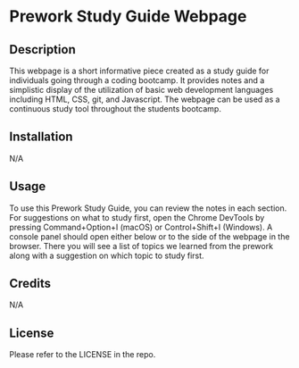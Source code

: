# Prework Study Guide Webpage

## Description

This webpage is a short informative piece created as a study guide for individuals going through a coding bootcamp. It provides notes and a simplistic display of the utilization of basic web development languages including HTML, CSS, git, and Javascript. The webpage can be used as a continuous study tool throughout the students bootcamp.

## Installation

N/A

## Usage

To use this Prework Study Guide, you can review the notes in each section. For suggestions on what to study first, open the Chrome DevTools by pressing Command+Option+I (macOS) or Control+Shift+I (Windows). A console panel should open either below or to the side of the webpage in the browser. There you will see a list of topics we learned from the prework along with a suggestion on which topic to study first.


## Credits

N/A

## License

Please refer to the LICENSE in the repo.
